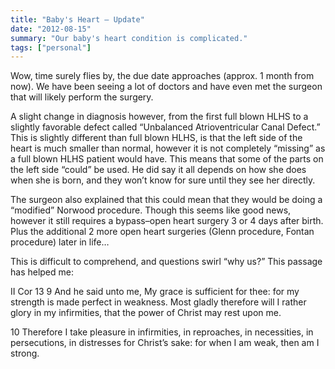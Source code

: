 ```yaml
---
title: "Baby's Heart – Update"
date: "2012-08-15"
summary: "Our baby's heart condition is complicated."
tags: ["personal"]
---
```


Wow, time surely flies by, the due date approaches (approx. 1 month from now). We have been seeing a lot of doctors and have even met the surgeon that will likely perform the surgery.

A slight change in diagnosis however, from the first full blown HLHS to a slightly favorable defect called “Unbalanced Atrioventricular Canal Defect.” This is slightly different than full blown HLHS, is that the left side of the heart is much smaller than normal, however it is not completely “missing” as a full blown HLHS patient would have. This means that some of the parts on the left side “could” be used. He did say it all depends on how she does when she is born, and they won’t know for sure until they see her directly.


The surgeon also explained that this could mean that they would be doing a “modified” Norwood procedure. Though this seems like good news, however it still requires a bypass–open heart surgery 3 or 4 days after birth. Plus the additional 2 more open heart surgeries (Glenn procedure, Fontan procedure) later in life…

This is difficult to comprehend, and questions swirl “why us?”
This passage has helped me:

II Cor 13
9 And he said unto me, My grace is sufficient for thee: for my strength is made perfect in weakness. Most gladly therefore will I rather glory in my infirmities, that the power of Christ may rest upon me.

10 Therefore I take pleasure in infirmities, in reproaches, in necessities, in persecutions, in distresses for Christ’s sake: for when I am weak, then am I strong.
